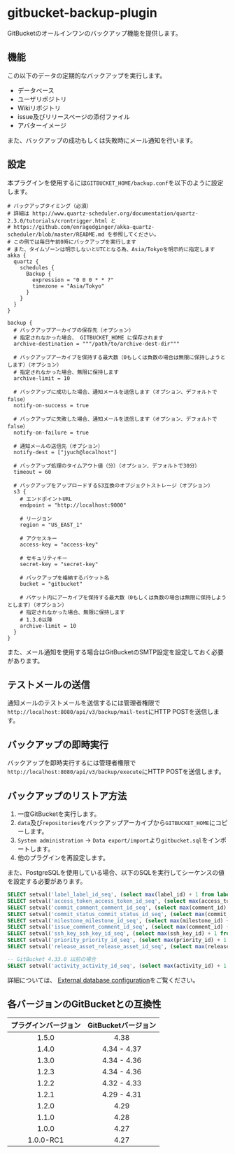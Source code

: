 gitbucket-backup-plugin
===
GitBucketのオールインワンのバックアップ機能を提供します。

## 機能
この以下のデータの定期的なバックアップを実行します。

- データベース
- ユーザリポジトリ
- Wikiリポジトリ
- issue及びリリースページの添付ファイル
- アバターイメージ

また、バックアップの成功もしくは失敗時にメール通知を行います。

## 設定
本プラグインを使用するには`GITBUCKET_HOME/backup.conf`を以下のように設定します。

```
# バックアップタイミング（必須）
# 詳細は http://www.quartz-scheduler.org/documentation/quartz-2.3.0/tutorials/crontrigger.html と
# https://github.com/enragedginger/akka-quartz-scheduler/blob/master/README.md を参照してください。
# この例では毎日午前0時にバックアップを実行します
# また、タイムゾーンは明示しないとUTCとなる為、Asia/Tokyoを明示的に指定します 
akka {
  quartz {
    schedules {
      Backup {
        expression = "0 0 0 * * ?"
        timezone = "Asia/Tokyo"
      }
    }
  }
}

backup {
  # バックアップアーカイブの保存先（オプション）
  # 指定されなかった場合、 GITBUCKET_HOME に保存されます
  archive-destination = """/path/to/archive-dest-dir"""

  # バックアップアーカイブを保持する最大数（0もしくは負数の場合は無限に保持しようとします）（オプション）
  # 指定されなかった場合、無限に保持します
  archive-limit = 10

  # バックアップに成功した場合、通知メールを送信します（オプション、デフォルトでfalse）
  notify-on-success = true

  # バックアップに失敗した場合、通知メールを送信します（オプション、デフォルトでfalse）
  notify-on-failure = true

  # 通知メールの送信先（オプション）
  notify-dest = ["jyuch@localhost"]

  # バックアップ処理のタイムアウト値（分）（オプション、デフォルトで30分）
  timeout = 60

  # バックアップをアップロードするS3互換のオブジェクトストレージ（オプション）
  s3 {
    # エンドポイントURL
    endpoint = "http://localhost:9000"

    # リージョン
    region = "US_EAST_1"

    # アクセスキー
    access-key = "access-key"

    # セキュリティキー
    secret-key = "secret-key"

    # バックアップを格納するバケット名
    bucket = "gitbucket"
    
    # バケット内にアーカイブを保持する最大数（0もしくは負数の場合は無限に保持しようとします）（オプション）
    # 指定されなかった場合、無限に保持します
    # 1.3.0以降
    archive-limit = 10
  }
}
```

また、メール通知を使用する場合はGitBucketのSMTP設定を設定しておく必要があります。

## テストメールの送信

通知メールのテストメールを送信するには管理者権限で`http://localhost:8080/api/v3/backup/mail-test`にHTTP POSTを送信します。

## バックアップの即時実行

バックアップを即時実行するには管理者権限で`http://localhost:8080/api/v3/backup/execute`にHTTP POSTを送信します。

## バックアップのリストア方法

1. 一度GitBucketを実行します。
1. `data`及び`repositories`をバックアップアーカイブから`GITBUCKET_HOME`にコピーします。
1. `System administration` -> `Data export/import`より`gitbucket.sql`をインポートします。
1. 他のプラグインを再設定します。

また、PostgreSQLを使用している場合、以下のSQLを実行してシーケンスの値を設定する必要があります。

``` sql
SELECT setval('label_label_id_seq', (select max(label_id) + 1 from label));
SELECT setval('access_token_access_token_id_seq', (select max(access_token_id) + 1 from access_token));
SELECT setval('commit_comment_comment_id_seq', (select max(comment_id) + 1 from commit_comment));
SELECT setval('commit_status_commit_status_id_seq', (select max(commit_status_id) + 1 from commit_status));
SELECT setval('milestone_milestone_id_seq', (select max(milestone_id) + 1 from milestone));
SELECT setval('issue_comment_comment_id_seq', (select max(comment_id) + 1 from issue_comment));
SELECT setval('ssh_key_ssh_key_id_seq', (select max(ssh_key_id) + 1 from ssh_key));
SELECT setval('priority_priority_id_seq', (select max(priority_id) + 1 from priority));
SELECT setval('release_asset_release_asset_id_seq', (select max(release_asset_id) + 1 from release_asset));

-- GitBucket 4.33.0 以前の場合
SELECT setval('activity_activity_id_seq', (select max(activity_id) + 1 from activity));
```

詳細については、 [External database configuration](https://github.com/gitbucket/gitbucket/wiki/External-database-configuration#postgresql)をご覧ください。

## 各バージョンのGitBucketとの互換性

|プラグインバージョン|GitBucketバージョン|
|:-:|:-:|
|1.5.0|4.38|
|1.4.0|4.34 - 4.37|
|1.3.0|4.34 - 4.36|
|1.2.3|4.34 - 4.36|
|1.2.2|4.32 - 4.33|
|1.2.1|4.29 - 4.31|
|1.2.0|4.29|
|1.1.0|4.28|
|1.0.0|4.27|
|1.0.0-RC1|4.27|